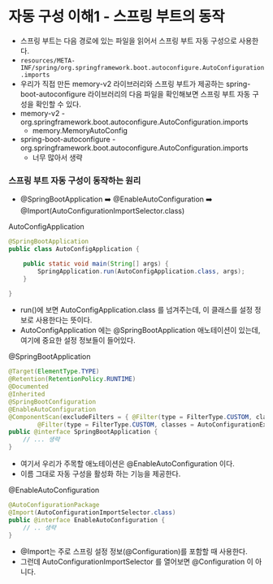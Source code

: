 # 자동 구성 이해1 - 스프링 부트의 동작

- 스프링 부트는 다음 경로에 있는 파일을 읽어서 스프링 부트 자동 구성으로 사용한다.
- ``resources/META-INF/spring/org.springframework.boot.autoconfigure.AutoConfiguration.imports``
- 우리가 직접 만든 memory-v2 라이브러리와 스프링 부트가 제공하는 spring-boot-autoconfigure 라이브러리의 
  다음 파일을 확인해보면 스프링 부트 자동 구성을 확인할 수 있다.
- memory-v2 - org.springframework.boot.autoconfigure.AutoConfiguration.imports
  - memory.MemoryAutoConfig
- spring-boot-autoconfigure - org.springframework.boot.autoconfigure.AutoConfiguration.imports
  - 너무 많아서 생략 

### 스프링 부트 자동 구성이 동작하는 원리

- @SpringBootApplication ➡️ @EnableAutoConfiguration ➡️ @Import(AutoConfigurationImportSelector.class)

AutoConfigApplication
```java
@SpringBootApplication
public class AutoConfigApplication {

    public static void main(String[] args) {
        SpringApplication.run(AutoConfigApplication.class, args);
    }

}
```
- run()에 보면 AutoConfigApplication.class 를 넘겨주는데, 이 클래스를 설정 정보로 사용한다는 뜻이다.
- AutoConfigApplication 에는 @SpringBootApplication 애노테이션이 있는데, 여기에 중요한 설정 정보들이 들어있다.

@SpringBootApplication
```java
@Target(ElementType.TYPE)
@Retention(RetentionPolicy.RUNTIME)
@Documented
@Inherited
@SpringBootConfiguration
@EnableAutoConfiguration
@ComponentScan(excludeFilters = { @Filter(type = FilterType.CUSTOM, classes = TypeExcludeFilter.class),
		@Filter(type = FilterType.CUSTOM, classes = AutoConfigurationExcludeFilter.class) })
public @interface SpringBootApplication {
    // ... 생략   
}
```
- 여기서 우리가 주목할 애노테이션은 @EnableAutoConfiguration 이다.
- 이름 그대로 자동 구성을 활성화 하는 기능을 제공한다.

@EnableAutoConfiguration
```java
@AutoConfigurationPackage
@Import(AutoConfigurationImportSelector.class)
public @interface EnableAutoConfiguration {
    // .. 생략 
}
```
- @Import는 주로 스프링 설정 정보(@Configuration)를 포함할 때 사용한다.
- 그런데 AutoConfigurationImportSelector 를 열어보면 @Configuration 이 아니다.